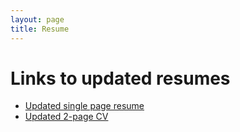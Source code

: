 ```yaml
---
layout: page
title: Resume
---
```


# Links to updated resumes
- [Updated single page resume](https://vidushigupta80.github.io/public/single_page_resume.pdf)
- [Updated 2-page CV](https://vidushigupta80.github.io/public/2_page_cv.pdf)
